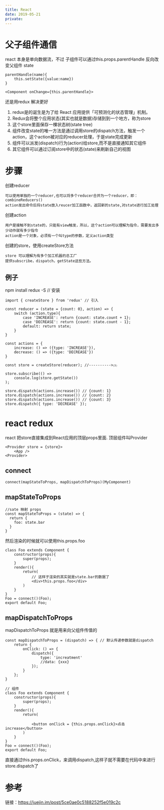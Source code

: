```yaml
---
title: React 
date: 2019-05-21
private:
---
```

# 父子组件通信
react 本身是单向数据流，不过
子组件可以通过this.props.parentHandle 反向改变父组件 state

    parentHandle(name){
        this.setState({value:name})
    }

    <Component onChange={this.parentHandle}>

还是用redux 解决更好
1. redux是的诞生是为了给 React 应用提供「可预测化的状态管理」机制。
1. Redux会将整个应用状态(其实也就是数据)存储到到一个地方，称为store
1. 这个store里面保存一棵状态树(state tree)
1. 组件改变state的唯一方法是通过调用store的dispatch方法，触发一个action，这个action被对应的reducer处理，于是state完成更新
1. 组件可以派发(dispatch)行为(action)给store,而不是直接通知其它组件
1. 其它组件可以通过订阅store中的状态(state)来刷新自己的视图

# 步骤
创建reducer

    可以使用单独的一个reducer,也可以将多个reducer合并为一个reducer，即：combineReducers()
    action发出命令后将state放入reucer加工函数中，返回新的state,对state进行加工处理

创建action

    用户是接触不到state的，只能有view触发，所以，这个action可以理解为指令，需要发出多少动作就有多少指令
    action是一个对象，必须有一个叫type的参数，定义action类型


创建的store，使用createStore方法

    store 可以理解为有多个加工机器的总工厂
    提供subscribe，dispatch，getState这些方法。

## 例子
npm install redux -S // 安装

    import { createStore } from 'redux' // 引入

    const reducer = (state = {count: 0}, action) => {
        switch (action.type){
            case 'INCREASE': return {count: state.count + 1};
            case 'DECREASE': return {count: state.count - 1};
            default: return state;
        }
    }

    const actions = {
        increase: () => ({type: 'INCREASE'}),
        decrease: () => ({type: 'DECREASE'})
    }

    const store = createStore(reducer); //---------->⑶

    store.subscribe(() =>
        console.log(store.getState())
    );

    store.dispatch(actions.increase()) // {count: 1}
    store.dispatch(actions.increase()) // {count: 2}
    store.dispatch(actions.increase()) // {count: 3}
    store.dispatch({ type: 'DECREASE' });

# react redux
react 把store直接集成到React应用的顶层props里面. 顶层组件叫Provider

    <Provider store = {store}>
        <App />
    <Provider>

## connect
    connect(mapStateToProps, mapDispatchToProps)(MyComponent)


## mapStateToProps

    //sate 映射 props
    const mapStateToProps = (state) => {
      return {
        foo: state.bar
      }
    }

然后渲染的时候就可以使用this.props.foo

    class Foo extends Component {
        constructor(props){
            super(props);
        }
        render(){
            return(
                // 这样子渲染的其实就是state.bar的数据了
                <div>this.props.foo</div>
            )
        }
    }
    Foo = connect()(Foo);
    export default Foo;

## mapDispatchToProps
 mapDispatchToProps 就是用来向父组件传值的

    const mapDispatchToProps = (dispatch) => { // 默认传递参数就是dispatch
        return {
            onClick: () => {
                dispatch({
                    type: 'increatment'
                    //data: {xxx}
                });
            }
        };
    }

    // 组件
    class Foo extends Component {
        constructor(props){
            super(props);
        }
        render(){
            return(
                
                <button onClick = {this.props.onClick}>点击increase</button>
            )
        }
    }
    Foo = connect()(Foo);
    export default Foo;

直接通过this.props.onClick，来调用dispatch,这样子就不需要在代码中来进行store.dispatch了

# 参考
链接：https://juejin.im/post/5ce0ae0c5188252f5e019c2c
